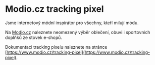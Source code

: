 # Modio.cz tracking pixel

Jsme internetový módní inspirátor pro všechny, kteří milují módu.

Na [Modio.cz](https://www.modio.cz/pro-partnery) naleznete neomezený výběr oblečení, obuvi i sportovních doplňků ze stovek e-shopů.

Dokumentaci tracking pixelu naleznete na stránce [https://www.modio.cz/tracking-pixel](https://www.modio.cz/tracking-pixel).
